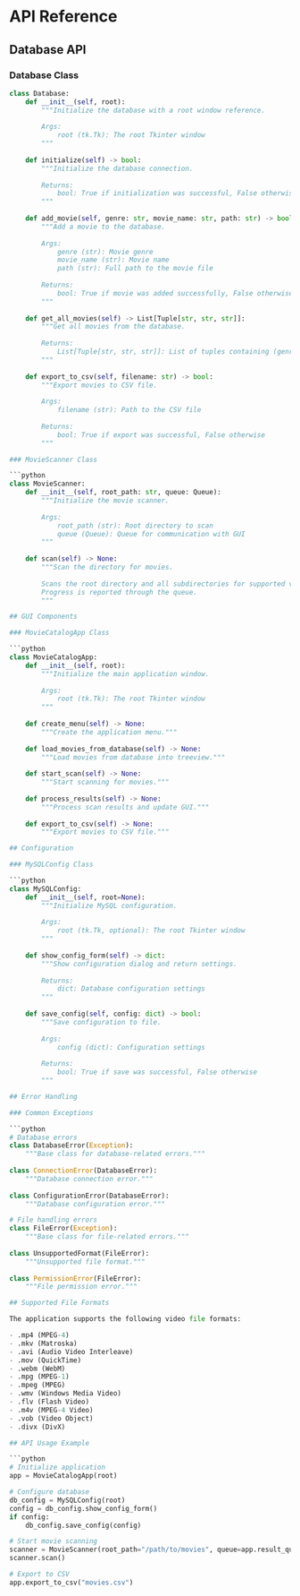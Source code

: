 # API Reference

## Database API

### Database Class

```python
class Database:
    def __init__(self, root):
        """Initialize the database with a root window reference.
        
        Args:
            root (tk.Tk): The root Tkinter window
        """
        
    def initialize(self) -> bool:
        """Initialize the database connection.
        
        Returns:
            bool: True if initialization was successful, False otherwise
        """
        
    def add_movie(self, genre: str, movie_name: str, path: str) -> bool:
        """Add a movie to the database.
        
        Args:
            genre (str): Movie genre
            movie_name (str): Movie name
            path (str): Full path to the movie file
            
        Returns:
            bool: True if movie was added successfully, False otherwise
        """
        
    def get_all_movies(self) -> List[Tuple[str, str, str]]:
        """Get all movies from the database.
        
        Returns:
            List[Tuple[str, str, str]]: List of tuples containing (genre, movie_name, path)
        """
        
    def export_to_csv(self, filename: str) -> bool:
        """Export movies to CSV file.
        
        Args:
            filename (str): Path to the CSV file
            
        Returns:
            bool: True if export was successful, False otherwise
        """

### MovieScanner Class

```python
class MovieScanner:
    def __init__(self, root_path: str, queue: Queue):
        """Initialize the movie scanner.
        
        Args:
            root_path (str): Root directory to scan
            queue (Queue): Queue for communication with GUI
        """
        
    def scan(self) -> None:
        """Scan the directory for movies.
        
        Scans the root directory and all subdirectories for supported video files.
        Progress is reported through the queue.
        """

## GUI Components

### MovieCatalogApp Class

```python
class MovieCatalogApp:
    def __init__(self, root):
        """Initialize the main application window.
        
        Args:
            root (tk.Tk): The root Tkinter window
        """
        
    def create_menu(self) -> None:
        """Create the application menu."""
        
    def load_movies_from_database(self) -> None:
        """Load movies from database into treeview."""
        
    def start_scan(self) -> None:
        """Start scanning for movies."""
        
    def process_results(self) -> None:
        """Process scan results and update GUI."""
        
    def export_to_csv(self) -> None:
        """Export movies to CSV file."""

## Configuration

### MySQLConfig Class

```python
class MySQLConfig:
    def __init__(self, root=None):
        """Initialize MySQL configuration.
        
        Args:
            root (tk.Tk, optional): The root Tkinter window
        """
        
    def show_config_form(self) -> dict:
        """Show configuration dialog and return settings.
        
        Returns:
            dict: Database configuration settings
        """
        
    def save_config(self, config: dict) -> bool:
        """Save configuration to file.
        
        Args:
            config (dict): Configuration settings
            
        Returns:
            bool: True if save was successful, False otherwise
        """

## Error Handling

### Common Exceptions

```python
# Database errors
class DatabaseError(Exception):
    """Base class for database-related errors."""
    
class ConnectionError(DatabaseError):
    """Database connection error."""
    
class ConfigurationError(DatabaseError):
    """Database configuration error."""

# File handling errors
class FileError(Exception):
    """Base class for file-related errors."""
    
class UnsupportedFormat(FileError):
    """Unsupported file format."""
    
class PermissionError(FileError):
    """File permission error."""

## Supported File Formats

The application supports the following video file formats:

- .mp4 (MPEG-4)
- .mkv (Matroska)
- .avi (Audio Video Interleave)
- .mov (QuickTime)
- .webm (WebM)
- .mpg (MPEG-1)
- .mpeg (MPEG)
- .wmv (Windows Media Video)
- .flv (Flash Video)
- .m4v (MPEG-4 Video)
- .vob (Video Object)
- .divx (DivX)

## API Usage Example

```python
# Initialize application
app = MovieCatalogApp(root)

# Configure database
db_config = MySQLConfig(root)
config = db_config.show_config_form()
if config:
    db_config.save_config(config)

# Start movie scanning
scanner = MovieScanner(root_path="/path/to/movies", queue=app.result_queue)
scanner.scan()

# Export to CSV
app.export_to_csv("movies.csv")
```
